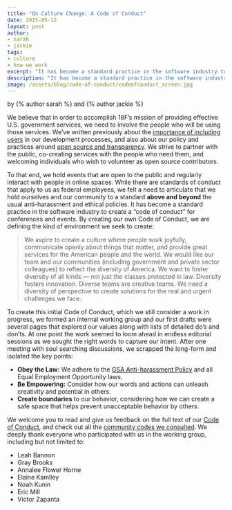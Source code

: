 ```yaml
---
title: "On Culture Change: A Code of Conduct"
date: 2015-05-12
layout: post
author:
- sarah
- jackie
tags:
- culture
- how we work
excerpt: "It has become a standard practice in the software industry to create a “code of conduct” for conferences and events. By creating our own Code of Conduct, we are defining the kind of environment we seek to create."
description: "It has become a standard practice in the software industry to create a “code of conduct” for conferences and events. By creating our own Code of Conduct, we are defining the kind of environment we seek to create."
image: /assets/blog/code-of-conduct/codeofconduct_screen.jpg
---
```


<p class="authors">
  by {% author sarah %} and {% author jackie %}
</p>

We believe that in order to accomplish 18F’s mission of providing
effective U.S. government services, we need to involve the people who
will be using those services. We’ve written previously about the
[importance of including users](https://18f.gsa.gov/2015/03/06/ux-lessons-learned-from-a-procurement-project/)
in our development processes, and also about our policy and practices
around [open source and transparency](https://18f.gsa.gov/tags/open%20source/). We strive to
partner with the public, co-creating services with the people who need
them, and welcoming individuals who wish to volunteer as open source
contributors.

To that end, we hold events that are open to the public and regularly
interact with people in online spaces. While there are standards of
conduct that apply to us as federal employees, we felt a need to
articulate that we hold ourselves and our community to a standard
**above and beyond** the usual anti-harassment and ethical policies. It
has become a standard practice in the software industry to create a
“code of conduct” for conferences and events. By creating our own Code
of Conduct, we are defining the kind of environment we seek to create:

> We aspire to create a culture where people work joyfully, communicate
> openly about things that matter, and provide great services for the
> American people and the world. We would like our team and our
> communities (including government and private sector colleagues) to
> reflect the diversity of America. We want to foster diversity of all
> kinds — not just the classes protected in law. Diversity fosters
> innovation. Diverse teams are creative teams. We need a diversity of
> perspective to create solutions for the real and urgent challenges we
> face.

To create this initial Code of Conduct, which we still consider a work
in progress, we formed an internal working group and our first drafts
were several pages that explored our values along with lists of detailed
do’s and don’ts. At one point the work seemed to loom ahead in endless
editorial sessions as we sought the right words to capture our intent.
After one meeting with soul searching discussions, we scrapped the
long-form and isolated the key points:

-   **Obey the Law:** We adhere to the [GSA Anti-harassment Policy](http://www.gsa.gov/portal/directive/d0/content/663070) and all Equal Employment Opportunity laws.
-   **Be Empowering:** Consider how our words and actions can unleash creativity and potential in others.
-   **Create boundaries** to our behavior, considering how we can create a safe space that helps prevent unacceptable behavior by others.

We welcome you to read and give us feedback on the full text of our
[Code of Conduct](https://github.com/18F/code-of-conduct/blob/master/code-of-conduct.md),
and check out all the [community codes we consulted](https://github.com/18F/code-of-conduct/blob/master/code-of-conduct.md\#credits).
We deeply thank everyone who participated with us in the working group,
including but not limited to:

* Leah Bannon
* Gray Brooks
* Annalee Flower Horne
* Elaine Kamlley
* Noah Kunin
* Eric Mill
* Victor Zapanta